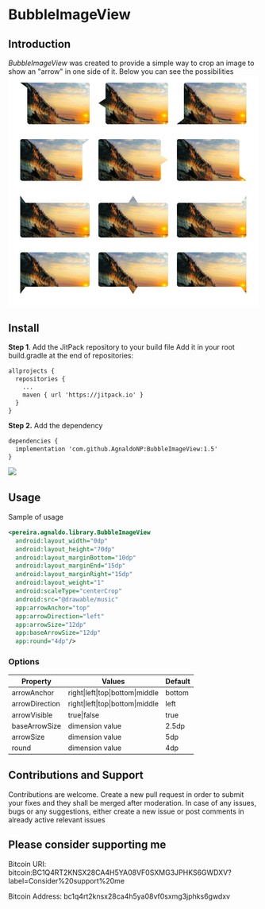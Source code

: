 # BubbleImageView

## Introduction
*BubbleImageView* was created to provide a simple way to crop an image to show an "arrow" in one side of it.
Below you can see the possibilities
![Screenshot](https://raw.githubusercontent.com/AgnaldoNP/BubbleImageView/master/screenshot/screenshot.png)

## Install

**Step 1**. Add the JitPack repository to your build file
Add it in your root build.gradle at the end of repositories:
```
allprojects {
  repositories {
    ...
    maven { url 'https://jitpack.io' }
  }
}
```
**Step 2.** Add the dependency
```
dependencies {
  implementation 'com.github.AgnaldoNP:BubbleImageView:1.5'
}
```
[![](https://jitpack.io/v/AgnaldoNP/BubbleImageView.svg)](https://jitpack.io/#AgnaldoNP/BubbleImageView)


## Usage

Sample of usage
```xml
<pereira.agnaldo.library.BubbleImageView
  android:layout_width="0dp"
  android:layout_height="70dp"
  android:layout_marginBottom="10dp"
  android:layout_marginEnd="15dp"
  android:layout_marginRight="15dp"
  android:layout_weight="1"
  android:scaleType="centerCrop"
  android:src="@drawable/music"
  app:arrowAnchor="top"
  app:arrowDirection="left"
  app:arrowSize="12dp"
  app:baseArrowSize="12dp"
  app:round="4dp"/>
```
### Options
| Property       | Values                           | Default |
|----------------|----------------------------------|---------|
| arrowAnchor    | right\|left\|top\|bottom\|middle | bottom  |
| arrowDirection | right\|left\|top\|bottom\|middle | left    |
| arrowVisible   | true\|false                      | true    |
| baseArrowSize  | dimension value                  | 2.5dp   |
| arrowSize      | dimension value                  | 5dp     |
| round          | dimension value                  | 4dp     |


## Contributions and Support
Contributions are welcome. Create a new pull request in order to submit your fixes and they shall be merged after moderation. In case of any issues, bugs or any suggestions, either create a new issue or post comments in already active relevant issues

## Please consider supporting me
Bitcoin URI: bitcoin:BC1Q4RT2KNSX28CA4H5YA08VF0SXMG3JPHKS6GWDXV?label=Consider%20support%20me

Bitcoin Address: bc1q4rt2knsx28ca4h5ya08vf0sxmg3jphks6gwdxv
